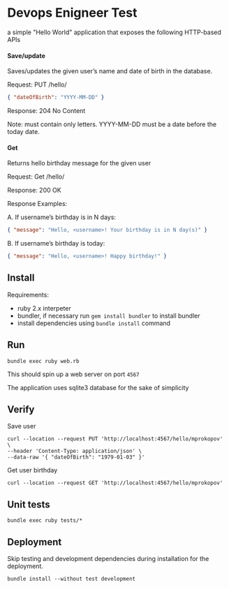 # Devops Enigneer Test
a simple "Hello World" application that exposes the following HTTP-based APIs

#### Save/update
Saves/updates the given user’s name and date of birth in the database.

Request: PUT /hello/<username> 
```json
{ "dateOfBirth": "YYYY-MM-DD" } 
```

Response: 204 No Content

Note:
<username> must contain only letters. YYYY-MM-DD must be a date before the today date.

#### Get
Returns hello birthday message for the given user 

Request: Get /hello/<username>

Response: 200 OK


Response Examples:

A. If username’s birthday is in N days:
```json
{ "message": "Hello, <username>! Your birthday is in N day(s)" }
```

B. If username’s birthday is today:

```json
{ "message": "Hello, <username>! Happy birthday!" }
```


## Install
Requirements: 
- ruby 2.x interpeter
- bundler, if necessary run `gem install bundler` to install bundler
- install dependencies using `bundle install` command

## Run
`bundle exec ruby web.rb`

This should spin up a web server on port `4567`

The application uses sqlite3 database for the sake of simplicity

## Verify

Save user

```shell
curl --location --request PUT 'http://localhost:4567/hello/mprokopov' \
--header 'Content-Type: application/json' \
--data-raw '{ "dateOfBirth": "1979-01-03" }'
```

Get user birthday
```shell
curl --location --request GET 'http://localhost:4567/hello/mprokopov'
```

## Unit tests
`bundle exec ruby tests/*`

## Deployment
Skip testing and development dependencies during installation for the deployment.

`bundle install --without test development`
